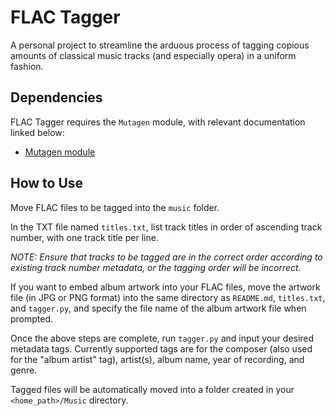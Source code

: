 # FLAC Tagger

A personal project to streamline the arduous process of tagging copious
amounts of classical music tracks (and especially opera) in a uniform fashion.

## Dependencies

FLAC Tagger requires the `Mutagen` module, with relevant documentation linked
below:

- [Mutagen module](https://pypi.org/project/mutagen/)

## How to Use

Move FLAC files to be tagged into the `music` folder.

In the TXT file named `titles.txt`, list track titles in order of ascending
track number, with one track title per line.

*NOTE: Ensure that tracks to be tagged are in the correct order according to
existing track number metadata, or the tagging order will be incorrect.*

If you want to embed album artwork into your FLAC files, move the artwork
file (in JPG or PNG format) into the same directory as `README.md`,
`titles.txt`, and `tagger.py`, and specify the file name of the album artwork
file when prompted.

Once the above steps are complete, run `tagger.py` and input your desired
metadata tags. Currently supported tags are for the composer (also used for
the "album artist" tag), artist(s), album name, year of recording, and genre.

Tagged files will be automatically moved into a folder created in your
`<home_path>/Music` directory.